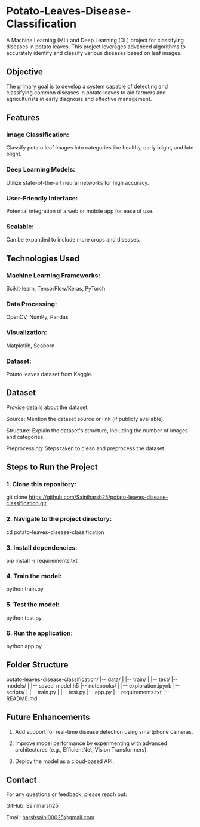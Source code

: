 # Potato-Leaves-Disease-Classification
A Machine Learning (ML) and Deep Learning (DL) project for classifying diseases in potato leaves. This project leverages advanced algorithms to accurately identify and classify various diseases based on leaf images.
## Objective
The primary goal is to develop a system capable of detecting and classifying common diseases in potato leaves to aid farmers and agriculturists in early diagnosis and effective management.
## Features
### Image Classification:
Classify potato leaf images into categories like healthy, early blight, and late blight.

### Deep Learning Models: 
Utilize state-of-the-art neural networks for high accuracy.

### User-Friendly Interface:
Potential integration of a web or mobile app for ease of use.

### Scalable:
Can be expanded to include more crops and diseases.
## Technologies Used
### Machine Learning Frameworks:
Scikit-learn, TensorFlow/Keras, PyTorch

### Data Processing:
OpenCV, NumPy, Pandas

### Visualization:
Matplotlib, Seaborn

### Dataset:
Potato leaves dataset from Kaggle.
## Dataset
Provide details about the dataset:

Source: Mention the dataset source or link (if publicly available).

Structure: Explain the dataset's structure, including the number of images and categories.

Preprocessing: Steps taken to clean and preprocess the dataset.
## Steps to Run the Project
### 1. Clone this repository:
git clone https://github.com/Sainiharsh25/potato-leaves-disease-classification.git
### 2. Navigate to the project directory:
cd potato-leaves-disease-classification
### 3. Install dependencies:
pip install -r requirements.txt
### 4. Train the model:
python train.py
### 5. Test the model:
python test.py
### 6. Run the application:
python app.py
## Folder Structure
potato-leaves-disease-classification/
|-- data/
|   |-- train/
|   |-- test/
|-- models/
|   |-- saved_model.h5
|-- notebooks/
|   |-- exploration.ipynb
|-- scripts/
|   |-- train.py
|   |-- test.py
|-- app.py
|-- requirements.txt
|-- README.md
## Future Enhancements
1) Add support for real-time disease detection using smartphone cameras.

2) Improve model performance by experimenting with advanced architectures (e.g., EfficientNet, Vision Transformers).

3) Deploy the model as a cloud-based API.

## Contact
For any questions or feedback, please reach out:

GitHub: Sainiharsh25

Email: harshsaini00025@gmail.com
